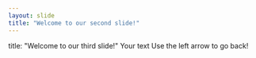 ```yaml
---
layout: slide
title: "Welcome to our second slide!"
---
```

title: "Welcome to our third slide!"
Your text
Use the left arrow to go back!
